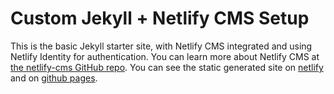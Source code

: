 # Custom Jekyll + Netlify CMS Setup

This is the basic Jekyll starter site, with Netlify CMS integrated and using Netlify Identity for
authentication. You can learn more about Netlify CMS at [the netlify-cms GitHub
repo](https://github.com/netlify/netlify-cms). You can see the static generated site on [netlify](https://nma.netlify.com) and on [github pages](https://kccnma.github.io/cms/). 
